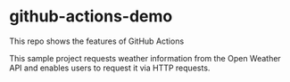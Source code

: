 # github-actions-demo
This repo shows the features of GitHub Actions

This sample project requests weather information from the Open Weather API and enables users to request it via HTTP requests.
